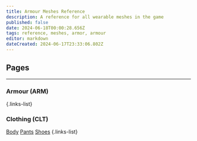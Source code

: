 ```yaml
---
title: Armour Meshes Reference
description: A reference for all wearable meshes in the game
published: false
date: 2024-06-18T00:00:28.656Z
tags: reference, meshes, armor, armour
editor: markdown
dateCreated: 2024-06-17T23:33:06.802Z
---
```





## Pages

---
### Armour (ARM)

{.links-list}
### Clothing (CLT)
[Body]()
[Pants]()
[Shoes]()
{.links-list}